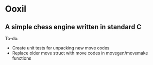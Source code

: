 # Ooxil

## A simple chess engine written in standard C

To-do:
- Create unit tests for unpacking new move codes
- Replace older move struct with move codes in movegen/movemake functions
